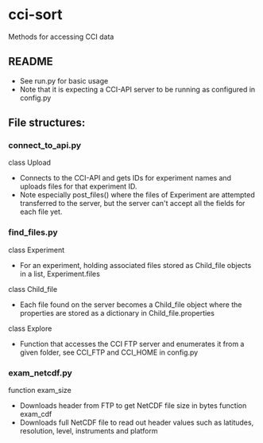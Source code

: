 # cci-sort
Methods for accessing CCI data


## README

- See run.py for basic usage
- Note that it is expecting a CCI-API server to be running as configured in config.py

## File structures:

### connect_to_api.py

 class Upload
   - Connects to the CCI-API and gets IDs for experiment names
     and uploads files for that experiment ID.
   - Note especially post_files()
     where the files of Experiment are attempted transferred to the
     server, but the server can't accept all the fields for each file yet.


### find_files.py

 class Experiment
   - For an experiment, holding associated files stored as
     Child_file objects in a list, Experiment.files

 class Child_file
   - Each file found on the server becomes a Child_file object
     where the properties are stored as a dictionary
     in Child_file.properties

 class Explore
   - Function that accesses the CCI FTP server and enumerates it from a
     given folder, see CCI_FTP and CCI_HOME in config.py


### exam_netcdf.py

 function exam_size
   - Downloads header from FTP to get NetCDF file size in bytes 
 function exam_cdf
   - Downloads full NetCDF file to read out header values
     such as latitudes, resolution, level, instruments and platform




